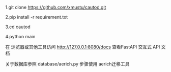 1.git clone https://github.com/xmustu/cautod.git

2.pip install -r requirement.txt

3.cd cautod

4.python main


在 浏览器或其他工具访问 http://127.0.0.1:8080/docs 查看FastAPI 交互式 API 文档

关于数据库参照 database/aerich.py 步骤使用 aerich迁移工具

